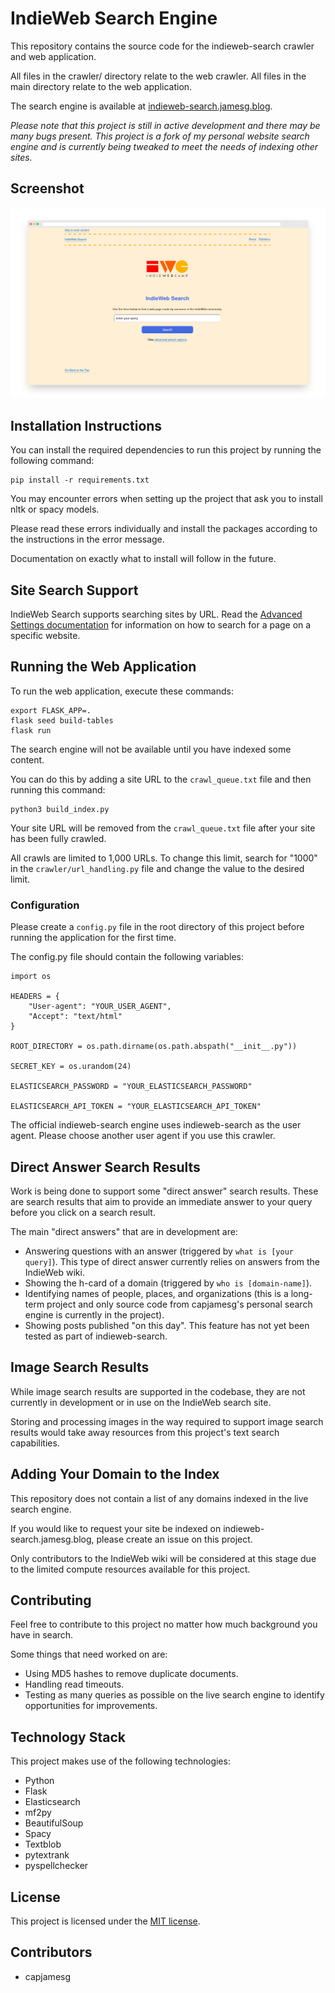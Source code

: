 # IndieWeb Search Engine

This repository contains the source code for the indieweb-search crawler and web application.

All files in the crawler/ directory relate to the web crawler. All files in the main directory relate to the web application.

The search engine is available at [indieweb-search.jamesg.blog](https://indieweb-search.jamesg.blog).

*Please note that this project is still in active development and there may be many bugs present. This project is a fork of my personal website search engine and is currently being tweaked to meet the needs of indexing other sites.*

## Screenshot

![IndieWeb search engine home page](screenshot.png)

## Installation Instructions

You can install the required dependencies to run this project by running the following command:

    pip install -r requirements.txt

You may encounter errors when setting up the project that ask you to install nltk or spacy models.

Please read these errors individually and install the packages according to the instructions in the error message.

Documentation on exactly what to install will follow in the future.

## Site Search Support

IndieWeb Search supports searching sites by URL. Read the [Advanced Settings documentation](https://indieweb-search.jamesg.blog/advanced) for information on how to search for a page on a specific website.

## Running the Web Application

To run the web application, execute these commands:

    export FLASK_APP=.
    flask seed build-tables
    flask run

The search engine will not be available until you have indexed some content.

You can do this by adding a site URL to the `crawl_queue.txt` file and then running this command:

    python3 build_index.py

Your site URL will be removed from the `crawl_queue.txt` file after your site has been fully crawled.

All crawls are limited to 1,000 URLs. To change this limit, search for "1000" in the `crawler/url_handling.py` file and change the value to the desired limit.

### Configuration

Please create a `config.py` file in the root directory of this project before running the application for the first time.

The config.py file should contain the following variables:

    import os

    HEADERS = {
        "User-agent": "YOUR_USER_AGENT",
        "Accept": "text/html"
    }

    ROOT_DIRECTORY = os.path.dirname(os.path.abspath("__init__.py"))

    SECRET_KEY = os.urandom(24)

    ELASTICSEARCH_PASSWORD = "YOUR_ELASTICSEARCH_PASSWORD"

    ELASTICSEARCH_API_TOKEN = "YOUR_ELASTICSEARCH_API_TOKEN"

The official indieweb-search engine uses indieweb-search as the user agent. Please choose another user agent if you use this crawler.

## Direct Answer Search Results

Work is being done to support some "direct answer" search results. These are search results that aim to provide an immediate answer to your query before you click on a search result.

The main "direct answers" that are in development are:

- Answering questions with an answer (triggered by `what is [your query]`). This type of direct answer currently relies on answers from the IndieWeb wiki.
- Showing the h-card of a domain (triggered by `who is [domain-name]`).
- Identifying names of people, places, and organizations (this is a long-term project and only source code from capjamesg's personal search engine is currently in the project).
- Showing posts published "on this day". This feature has not yet been tested as part of indieweb-search.

## Image Search Results

While image search results are supported in the codebase, they are not currently in development or in use on the IndieWeb search site.

Storing and processing images in the way required to support image search results would take away resources from this project's text search capabilities.

## Adding Your Domain to the Index

This repository does not contain a list of any domains indexed in the live search engine.

If you would like to request your site be indexed on indieweb-search.jamesg.blog, please create an issue on this project.

Only contributors to the IndieWeb wiki will be considered at this stage due to the limited compute resources available for this project.

## Contributing

Feel free to contribute to this project no matter how much background you have in search.

Some things that need worked on are:

- Using MD5 hashes to remove duplicate documents.
- Handling read timeouts.
- Testing as many queries as possible on the live search engine to identify opportunities for improvements.

## Technology Stack

This project makes use of the following technologies:

- Python
- Flask
- Elasticsearch
- mf2py
- BeautifulSoup
- Spacy
- Textblob
- pytextrank
- pyspellchecker

## License

This project is licensed under the [MIT license](LICENSE).

## Contributors

- capjamesg